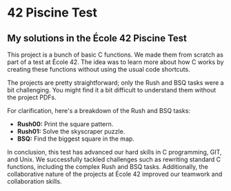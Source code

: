 # 42 Piscine Test

## My solutions in the École 42 Piscine Test

This project is a bunch of basic C functions. We made them from scratch as part of a test at École 42. The idea was to learn more about how C works by creating these functions without using the usual code shortcuts.

The projects are pretty straightforward; only the Rush and BSQ tasks were a bit challenging. You might find it a bit difficult to understand them without the project PDFs.

For clarification, here's a breakdown of the Rush and BSQ tasks:

- **Rush00:** Print the square pattern.
- **Rush01:** Solve the skyscraper puzzle.
- **BSQ:** Find the biggest square in the map.

In conclusion, this test has advanced our hard skills in C programming, GIT, and Unix. We successfully tackled challenges such as rewriting standard C functions, including the complex Rush and BSQ tasks. Additionally, the collaborative nature of the projects at École 42 improved our teamwork and collaboration skills.

